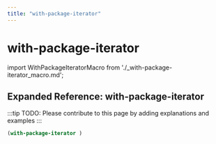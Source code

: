 ```yaml
---
title: "with-package-iterator"
---
```


# with-package-iterator

import WithPackageIteratorMacro from './_with-package-iterator_macro.md';

<WithPackageIteratorMacro />

## Expanded Reference: with-package-iterator

:::tip
TODO: Please contribute to this page by adding explanations and examples
:::

```lisp
(with-package-iterator )
```
